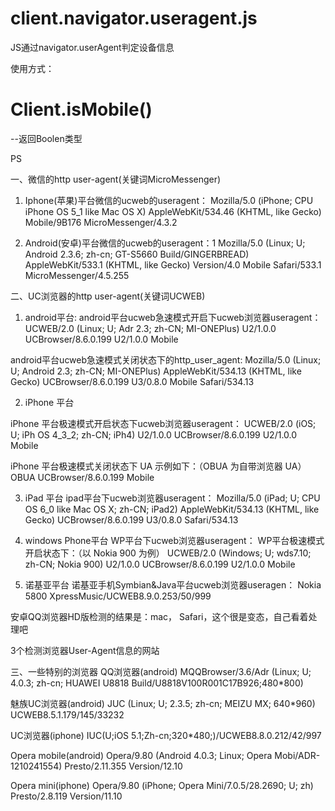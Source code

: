 # client.navigator.useragent.js
JS通过navigator.userAgent判定设备信息

使用方式：

# Client.isMobile()
--返回Boolen类型

PS

一、微信的http user-agent(关键词MicroMessenger)

1. Iphone(苹果)平台微信的ucweb的useragent：
Mozilla/5.0 (iPhone; CPU iPhone OS 5_1 like Mac OS X) AppleWebKit/534.46 (KHTML, like Gecko) Mobile/9B176 MicroMessenger/4.3.2


2. Android(安卓)平台微信的ucweb的useragent：1
Mozilla/5.0 (Linux; U; Android 2.3.6; zh-cn; GT-S5660 Build/GINGERBREAD) AppleWebKit/533.1 (KHTML, like Gecko) Version/4.0 Mobile Safari/533.1 MicroMessenger/4.5.255


二、UC浏览器的http user-agent(关键词UCWEB)

1. android平台:
android平台ucweb急速模式开启下ucweb浏览器useragent： 
UCWEB/2.0 (Linux; U; Adr 2.3; zh-CN; MI-ONEPlus) U2/1.0.0 UCBrowser/8.6.0.199 U2/1.0.0 Mobile

android平台ucweb急速模式关闭状态下的http_user_agent:
Mozilla/5.0 (Linux; U; Android 2.3; zh-CN; MI-ONEPlus) AppleWebKit/534.13 (KHTML, like Gecko) UCBrowser/8.6.0.199 U3/0.8.0 Mobile Safari/534.13 

2. iPhone 平台

iPhone 平台极速模式开启状态下ucweb浏览器useragent： 
UCWEB/2.0 (iOS; U; iPh OS 4_3_2; zh-CN; iPh4) U2/1.0.0 UCBrowser/8.6.0.199 U2/1.0.0 Mobile 

iPhone 平台极速模式关闭状态下 UA 示例如下：（OBUA 为自带浏览器 UA）\
OBUA UCBrowser/8.6.0.199 Mobile

3. iPad 平台
ipad平台下ucweb浏览器useragent：
Mozilla/5.0 (iPad; U; CPU OS 6_0 like Mac OS X; zh-CN; iPad2) AppleWebKit/534.13 (KHTML, like Gecko) UCBrowser/8.6.0.199 U3/0.8.0 Safari/534.13 

4. windows Phone平台
WP平台下ucweb浏览器useragent：
WP平台极速模式开启状态下：（以 Nokia 900 为例）
UCWEB/2.0 (Windows; U; wds7.10; zh-CN; Nokia 900) U2/1.0.0 UCBrowser/8.6.0.199 U2/1.0.0 Mobile 

5. 诺基亚平台
诺基亚手机Symbian&Java平台ucweb浏览器useragen：
Nokia 5800 XpressMusic/UCWEB8.9.0.253/50/999 

安卓QQ浏览器HD版检测的结果是：mac， Safari，这个很是变态，自己看着处理吧

3个检测浏览器User-Agent信息的网站

三、一些特别的浏览器
QQ浏览器(android)
MQQBrowser/3.6/Adr (Linux; U; 4.0.3; zh-cn; HUAWEI U8818 Build/U8818V100R001C17B926;480*800)

魅族UC浏览器(android)
JUC (Linux; U; 2.3.5; zh-cn; MEIZU MX; 640*960) UCWEB8.5.1.179/145/33232

UC浏览器(iphone)
IUC(U;iOS 5.1;Zh-cn;320*480;)/UCWEB8.8.0.212/42/997

Opera mobile(android)
Opera/9.80 (Android 4.0.3; Linux; Opera Mobi/ADR-1210241554) Presto/2.11.355 Version/12.10

Opera mini(iphone)
Opera/9.80 (iPhone; Opera Mini/7.0.5/28.2690; U; zh) Presto/2.8.119 Version/11.10
